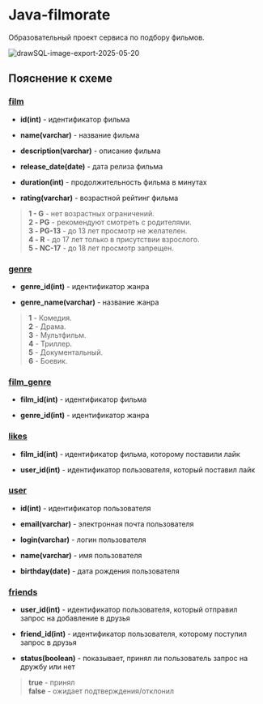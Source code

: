 # Java-filmorate
Образовательный проект сервиса по подбору фильмов.

![drawSQL-image-export-2025-05-20](https://github.com/user-attachments/assets/fea0cd11-51cf-47fa-8711-3c1b6d5aac1a)

## Пояснение к схеме

### <ins>film</ins>

- **id(int)** - идентификатор фильма

- **name(varchar)** - название фильма

- **description(varchar)** - описание фильма

- **release_date(date)** - дата релиза фильма

- **duration(int)** - продолжительность фильма в минутах

- **rating(varchar)** - возрастной рейтинг фильма

> **1 - G** - нет возрастных ограничений.\
**2 - PG** - рекомендуют смотреть с родителями.\
**3 - PG-13** - до 13 лет просмотр не желателен.\
**4 - R** - до 17 лет только в присутствии взрослого.\
**5 - NC-17** - до 18 лет просмотр запрещен.


### <ins>genre</ins>

- **genre_id(int)** - идентификатор жанра

- **genre_name(varchar)** - название жанра

> **1** - Комедия.\
**2** - Драма.\
**3** - Мультфильм.\
**4** - Триллер.\
**5** - Документальный.\
**6** - Боевик.

### <ins>film_genre</ins>

- **film_id(int)** - идентификатор фильма

- **genre_id(int)** - идентификатор жанра

### <ins>likes</ins>

- **film_id(int)** - идентификатор фильма, которому поставили лайк

- **user_id(int)** - идентификатор пользователя, который поставил лайк

### <ins>user</ins>

- **id(int)** - идентификатор пользователя

- **email(varchar)** - электронная почта пользователя

- **login(varchar)** - логин пользователя

- **name(varchar)** - имя пользователя

- **birthday(date)** - дата рождения пользователя

### <ins>friends</ins>

- **user_id(int)** - идентификатор пользователя, который отправил запрос на добавление в друзья

- **friend_id(int)** - идентификатор пользователя, которому поступил запрос в друзья

- **status(boolean)** - показывает, принял ли пользователь запрос на дружбу или нет

>**true** - принял\
**false** - ожидает подтверждения/отклонил